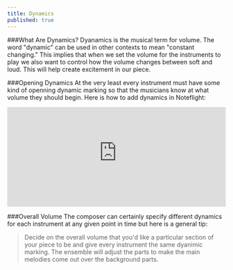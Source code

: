 ```yaml
---
title: Dynamics
published: true
---
```



###What Are Dynamics?
Dyanamics is the musical term for volume. The word "dynamic" can be used in other contexts to mean "constant changing."  This implies that when we set the volume for the instruments to play we also want to control how the volume changes between soft and loud. This will help create excitement in our piece. 


###Opening Dynamics
At the very least every instrument must have some kind of openning dynamic marking so that the musicians know at what volume they should begin. Here is how to add dynamics in Noteflight:


<iframe width="100%" height="230" src="https://dl.dropboxusercontent.com/u/12899352/Gifs/dynamicsDemo.gif" frameborder="0"></iframe>


###Overall Volume
The composer can certainly specify different dynamics for each instrument at any given point in time but here is a general tip:
>Decide on the overall volume that you'd like a particular section of your piece to be and give every instrument the same dyanimic marking. The ensemble will adjust the parts to make the main melodies come out over the background parts. 


